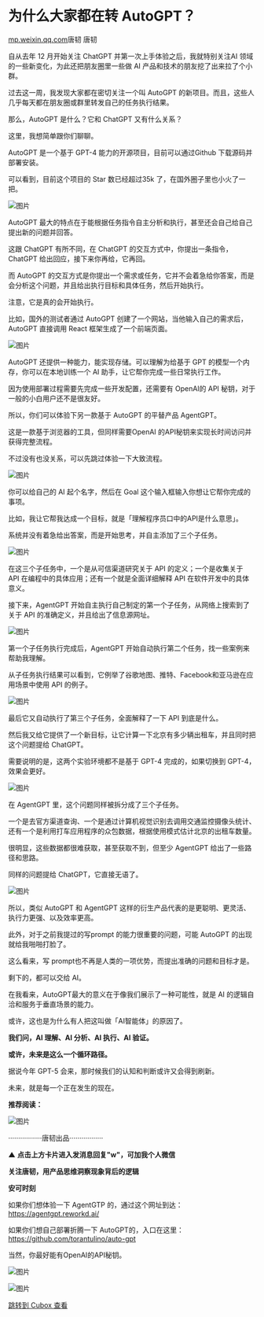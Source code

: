 为什么大家都在转 AutoGPT？
=================

[mp.weixin.qq.com](http://mp.weixin.qq.com/s?__biz=MjM5NTIzMTY2MQ==&mid=2650429742&idx=1&sn=e2edede82c4317564ed90a31ad040574&chksm=bef55bec8982d2faf8dadc8dd4e2b7cd059d10e8e3e459f8d46b36234b1e2755563840aabfeb&mpshare=1&scene=1&srcid=0417FN3jIj23mRCgIscKNxgz&sharer_sharetime=1681700701838&sharer_shareid=c58007142b3c8dd4da3163f5c61d6b7b#rd)唐韧 唐韧

自从去年 12 月开始关注 ChatGPT 并第一次上手体验之后，我就特别关注AI 领域的一些新变化，为此还把朋友圈里一些做 AI 产品和技术的朋友挖了出来拉了个小群。  

过去这一周，我发现大家都在密切关注一个叫 AutoGPT 的新项目。而且，这些人几乎每天都在朋友圈或群里转发自己的任务执行结果。

那么，AutoGPT 是什么？它和 ChatGPT 又有什么关系？

这里，我想简单跟你们聊聊。

AutoGPT 是一个基于 GPT-4 能力的开源项目，目前可以通过Github 下载源码并部署安装。

可以看到，目前这个项目的 Star 数已经超过35k 了，在国外圈子里也小火了一把。  

![图片](https://image.cubox.pro/article/2023041314281381834/50946.jpg)

AutoGPT 最大的特点在于能根据任务指令自主分析和执行，甚至还会自己给自己提出新的问题并回答。  

这跟 ChatGPT 有所不同，在 ChatGPT 的交互方式中，你提出一条指令，ChatGPT 给出回应，接下来你再给，它再回。  

而 AutoGPT 的交互方式是你提出一个需求或任务，它并不会着急给你答案，而是会分析这个问题，并且给出执行目标和具体任务，然后开始执行。  

注意，它是真的会开始执行。

比如，国外的测试者通过 AutoGPT 创建了一个网站，当他输入自己的需求后，AutoGPT 直接调用 React 框架生成了一个前端页面。

![图片](https://image.cubox.pro/article/2023041314281349187/82055.jpg)

AutoGPT 还提供一种能力，能实现存储。可以理解为给基于 GPT 的模型一个内存，你可以在本地训练一个 AI 助手，让它帮你完成一些日常执行工作。

因为使用部署过程需要先完成一些开发配置，还需要有 OpenAI的 API 秘钥，对于一般的小白用户还不是很友好。  

所以，你们可以体验下另一款基于 AutoGPT 的平替产品 AgentGPT。

这是一款基于浏览器的工具，但同样需要OpenAI 的API秘钥来实现长时间访问并获得完整流程。

不过没有也没关系，可以先跳过体验一下大致流程。

![图片](https://image.cubox.pro/article/2023041314281350432/47803.jpg)

你可以给自己的 AI 起个名字，然后在 Goal 这个输入框输入你想让它帮你完成的事项。  

比如，我让它帮我达成一个目标，就是「理解程序员口中的API是什么意思」。  

系统并没有着急给出答案，而是开始思考，并自主添加了三个子任务。  

![图片](https://image.cubox.pro/article/2023041314281355362/48418.jpg)

在这三个子任务中，一个是从可信渠道研究关于 API 的定义；一个是收集关于 API 在编程中的具体应用；还有一个就是全面详细解释 API 在软件开发中的具体意义。

接下来，AgentGPT 开始自主执行自己制定的第一个子任务，从网络上搜索到了关于 API 的准确定义，并且给出了信息源网址。  

![图片](https://image.cubox.pro/article/2023041314281317583/47880.jpg)

第一个子任务执行完成后，AgentGPT 开始自动执行第二个任务，找一些案例来帮助我理解。  

从子任务执行结果可以看到，它例举了谷歌地图、推特、Facebook和亚马逊在应用场景中使用 API 的例子。

![图片](https://image.cubox.pro/article/2023041314281325433/11276.jpg)

最后它又自动执行了第三个子任务，全面解释了一下 API 到底是什么。  

然后我又给它提供了一个新目标，让它计算一下北京有多少辆出租车，并且同时把这个问题提给 ChatGPT。  

需要说明的是，这两个实验环境都不是基于 GPT-4 完成的，如果切换到 GPT-4，效果会更好。  

![图片](https://image.cubox.pro/article/2023041314281315909/40178.jpg)

在 AgentGPT 里，这个问题同样被拆分成了三个子任务。

一个是去官方渠道查询、一个是通过计算机视觉识别去调用交通监控摄像头统计、还有一个是利用打车应用程序的众包数据，根据使用模式估计北京的出租车数量。

很明显，这些数据都很难获取，甚至获取不到，但至少 AgentGPT 给出了一些路径和思路。

同样的问题提给 ChatGPT，它直接无语了。  

![图片](https://image.cubox.pro/article/2023041314281351094/64248.jpg)

所以，类似 AutoGPT 和 AgentGPT 这样的衍生产品代表的是更聪明、更灵活、执行力更强、以及效率更高。

此外，对于之前我提过的写prompt 的能力很重要的问题，可能 AutoGPT 的出现就给我啪啪打脸了。  

这么看来，写 prompt也不再是人类的一项优势，而提出准确的问题和目标才是。

剩下的，都可以交给 AI。

在我看来，AutoGPT最大的意义在于像我们展示了一种可能性，就是 AI 的逻辑自洽和服务于垂直场景的能力。

或许，这也是为什么有人把这叫做「AI智能体」的原因了。

**我们问，AI 理解、AI 分析、AI 执行、AI 验证。**

**或许，未来是这么一个循环路径。**

据说今年 GPT-5 会来，那时候我们的认知和判断或许又会得到刷新。

未来，就是每一个正在发生的现在。


**推荐阅读：**

![图片](https://image.cubox.pro/article/2021071720332819089/66521.jpg)


·················唐韧出品·················


**▲** **点击上方卡片进入发消息回复"w"，可加我个人微信**

****关注唐韧，用产品思维洞察现象背后的逻辑****


**安可时刻**

如果你们想体验一下 AgentGTP 的，通过这个网址到达：https://agentgpt.reworkd.ai/

如果你们想自己部署折腾一下 AutoGPT的，入口在这里：https://github.com/torantulino/auto-gpt

当然，你最好能有OpenAI的API秘钥。


![图片](https://image.cubox.pro/article/2023011313111511132/62185.jpg)

![图片](https://image.cubox.pro/article/2023011313111535254/90580.jpg)


[跳转到 Cubox 查看](https://cubox.pro/my/card?id=7047475681466253407)
